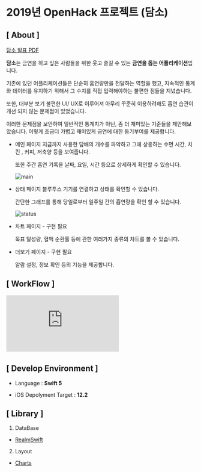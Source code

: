 # 2019년 OpenHack 프로젝트 (담소)
## [ About ]

[담소 발표 PDF](https://github.com/dr-24/iOS/blob/master/PublicData/presentation.pdf)

**담소**는 금연을 하고 싶은 사람들을 위한 웃고 즐길 수 있는 **금연을 돕는 어플리케이션**입니다. 

기존에 있던 어플리케이션들은 단순히 흡연량만을 전달하는 역할을 했고, 지속적인 통계와 데이터를 유지하기 위해서 그 수치를 직접 입력해야하는 불편한 점들을 지녔습니다. 

또한, 대부분 보기 불편한 UI/ UX로 이루어져 아무리 꾸준히 이용하려해도 흡연 습관이 개선 되지 않는 문제점이 있었습니다. 

이러한 문제점을 보안하여 일반적인 통계치가 아닌, 좀 더 재미있는 기준들을 제안해보았습니다. 이렇게 조금더 가볍고 재미있게 금연에 대한 동기부여를 제공합니다. 

- 메인 페이지
  지금까지 사용한 담배의 개수를 파악하고 그에 상응하는 수면 시간, 치킨 , 커피, 저축양 등을 보여줍니다.

  또한 주간 흡연 기록을 날짜, 요일, 시간 등으로 상세하게 확인할 수 있습니다.

  

  ![main](http://bit.ly/2X5UQUS)

  

- 상태 페이지
  블루투스 기기를 연결하고 상태를 확인할 수 있습니다.

  간단한 그래프를 통해 당일로부터 일주일 간의 흡연량을 확인 할 수 있습니다.

  

  ![status](http://bit.ly/2J8kpj0)

  

- 차트 페이지 - 구현 필요

  목표 달성량, 혈액 순환률 등에 관한 여러가지 종류의 차트를 볼 수 있습니다.

  

- 더보기 페이지 - 구현 필요

  알람 설정, 정보 확인 등의 기능을 제공합니다.

  

## [ WorkFlow ]

![workflow](https://github.com/dr-24/iOS/blob/master/PublicData/workFlow.pdf)



## [ Develop Environment ]

- Language :  **Swift 5**

- iOS Depolyment Target : **12.2**

  

## [ Library ]

1. DataBase

- [RealmSwift](https://github.com/realm/realm-cocoa)

2. Layout

- [Charts](https://github.com/danielgindi/Charts)

